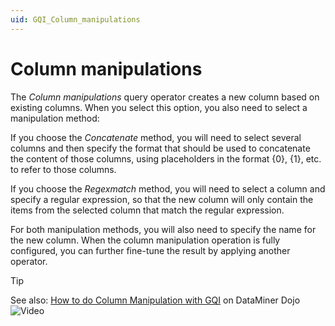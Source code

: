 ```yaml
---
uid: GQI_Column_manipulations
---
```


# Column manipulations

The *Column manipulations* query operator creates a new column based on existing columns. When you select this option, you also need to select a manipulation method:

If you choose the *Concatenate* method, you will need to select several columns and then specify the format that should be used to concatenate the content of those columns, using placeholders in the format {0}, {1}, etc. to refer to those columns.

If you choose the *Regexmatch* method, you will need to select a column and specify a regular expression, so that the new column will only contain the items from the selected column that match the regular expression.

For both manipulation methods, you will also need to specify the name for the new column. When the column manipulation operation is fully configured, you can further fine-tune the result by applying another operator.

> [!TIP]
> See also: [How to do Column Manipulation with GQI](https://community.dataminer.services/video/how-to-do-column-manipulation-with-gqi/) on DataMiner Dojo ![Video](~/user-guide/images/video_Duo.png)
